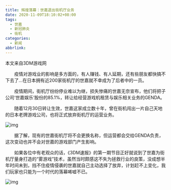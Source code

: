 ```yaml
---
title: 辉煌落幕：世嘉退出街机厅业务
date: 2020-11-09T18:10:02+08:00
tags:
  - 世嘉
  - 新冠肺炎
  - 街机
categories:
  - 新闻
abbrlink:
---
```


本文来自3DM游戏网

　　疫情对游戏业的影响是多方面的，有人赚钱、有人延期，还有些朋友都快搞不下去了…在日本拥有近200家街机厅的世嘉就不幸成为了后者中的一员。

　　疫情期间，街机厅纷纷停业难以为继，损失惨痛的世嘉无奈宣布，他们将把子公司‘世嘉娱乐’股份的85.1%，转让给经营游戏机租赁与娱乐相关业务的GENDA。

　　随着12月30日转让生效，世嘉这家成立数十年，曾在街机闯出一片自己天地的日本老牌游戏公司，也将正式放弃街机厅的运营业务。

![img](https://cdn.jsdelivr.net/gh/yakeing/Documentation@main/Hexo/images/ee3d-kcpxnwv6408908.jpg)

　　据了解，现有的世嘉街机厅将不会更换名称，但运营都会交给GENDA负责，这次变动也并不会对世嘉的游戏部门产生影响。

　　如果各位中有老观众的话，《3DM速报》的第一期节目正好就说到了世嘉为街机厅量身打造的“雾游戏”技术，虽然当时颇感这不失为拯救行业的良策，没成想半年时间未到，挡不住疫情侵袭的世嘉就自己主动选择了放弃，计划赶不上变化，我们玩家也只能为一个时代的落幕唏嘘不已。

![img](https://cdn.jsdelivr.net/gh/yakeing/Documentation@main/Hexo/images/48b2-kcpxnwv6408906.png)